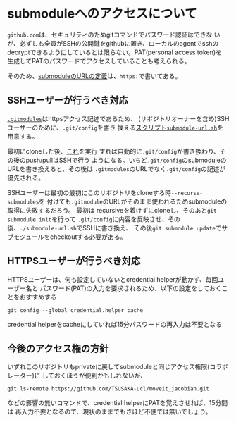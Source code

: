 # submoduleへのアクセスについて

`github.com`は、セキュリティのためgitコマンドでパスワード認証はできな
いが、必ずしも全員がSSHの公開鍵をgithubに置き、ローカルのagentでsshの
decryptできるようにしているとは限らない。PAT(personal access token)を
生成してPATのパスワードでアクセスしていることも考えられる。

そのため、[submoduleのURLの定義](.gitmodules)は、`https:`で書いてある。

## SSHユーザーが行うべき対応
[`.gitmodules`](.gitmodules)はhttpsアクセス記述であるため、
(リポジトリオーナーを含め)SSHユーザーのために、`.git/config`を書き
換える[スクリプト`submodule-url.sh`](./submodule-url.sh)を用意する。

最初にcloneした後、[これ](./submodule-url.sh)を実行
すれば自動的に`.git/config`が書き換わり、その後のpush/pullはSSHで行う
ようになる。いちど`.git/config`のsubmoduleのURLを書き換えると、その後は
`.gitmodules`のURLでなく`.git/config`の記述が優先される。

SSHユーザーは最初の最初にこのリポジトリをcloneする時`--recurse-submodules`を
付けても`.gitmodule`のURLがそのまま使われるためsubmoduleの取得に失敗するだろう。
最初は recursiveを着けずにcloneし、そのあと`git submodule init`を行って
`.git/config`に内容を反映させ、その後、`./submodule-url.sh`でSSHに書き換え、
その後`git submodule update`でサブモジュールをcheckoutする必要がある。

## HTTPSユーザーが行うべき対応
HTTPSユーザーは、何も設定していないとcredential helperが動かず、毎回ユーザー名と
パスワード(PAT)の入力を要求されるため、以下の設定をしておくことをおすすめする
```
git config --global credential.helper cache
```
credential helperをcacheにしていれば15分パスワードの再入力は不要となる

## 今後のアクセス権の方針
いずれこのリポジトリもprivateに戻してsubmoduleと同じアクセス権限(コラボレーター)に
しておくほうが便利かもしれないが、
```
git ls-remote https://github.com/TSUSAKA-ucl/moveit_jacobian.git
```
などの影響の無いコマンドで、credential helperにPATを覚えさせれば、15分間は
再入力不要となるので、現状のままでもさほど不便では無いでしょう。

